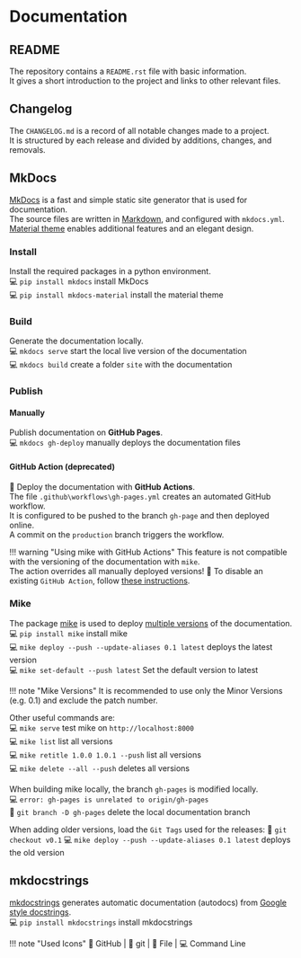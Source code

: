 # Documentation

## README
The repository contains a `README.rst` file with basic information. <br>
It gives a short introduction to the project and links to other relevant files.

## Changelog
The `CHANGELOG.md` is a record of all notable changes made to a project. <br>
It is structured by each release and divided by additions, changes, and removals. <br>

## MkDocs
[MkDocs](https://www.mkdocs.org/) is a fast and simple static site generator that is used for documentation. <br>
The source files are written in [Markdown](https://www.markdownguide.org/cheat-sheet/), and configured with `mkdocs.yml`. <br>
[Material theme](https://squidfunk.github.io/mkdocs-material/) enables 
additional features and an elegant design. <br>

### Install
Install the required packages in a python environment. <br>
💻 `pip install mkdocs` install MkDocs <br>
💻 `pip install mkdocs-material` install the material theme

### Build
Generate the documentation locally. <br>
💻 `mkdocs serve` start the local live version of the documentation <br>
💻 `mkdocs build` create a folder `site` with the documentation

### Publish

#### Manually
Publish documentation on **GitHub Pages**. <br>
💻 `mkdocs gh-deploy` manually deploys the documentation files

#### GitHub Action (deprecated)
🐙 Deploy the documentation with **GitHub Actions**. <br>
The file `.github\workflows\gh-pages.yml` creates an automated GitHub workflow. <br>
It is configured to be pushed to the branch `gh-page` and then deployed online. <br>
A commit on the `production` branch triggers the workflow. 

!!! warning "Using mike with GitHub Actions"
    This feature is not compatible with the versioning of the documentation with `mike`.<br>
    The action overrides all manually deployed versions!
    🐙 To disable an existing `GitHub Action`, follow [these instructions](https://docs.github.com/de/enterprise-cloud@latest/actions/using-workflows/disabling-and-enabling-a-workflow).

### Mike
The package [mike](https://github.com/jimporter/mike) is used to deploy [multiple versions](https://squidfunk.github.io/mkdocs-material/setup/setting-up-versioning/?h=versioning) of the documentation.<br>
💻 `pip install mike` install mike <br>
💻 `mike deploy --push --update-aliases 0.1 latest` deploys the latest version <br>
💻 `mike set-default --push latest` Set the default version to latest

!!! note "Mike Versions"
    It is recommended to use only the Minor Versions (e.g. 0.1) and exclude the patch number.

Other useful commands are: <br>
💻 `mike serve` test mike on `http://localhost:8000` <br>
💻 `mike list` list all versions <br>
💻 `mike retitle 1.0.0 1.0.1 --push` list all versions <br>
💻 `mike delete --all --push` deletes all versions

When building mike locally, the branch `gh-pages` is modified locally. <br>
💻 `error: gh-pages is unrelated to origin/gh-pages` <br>
💠 `git branch -D gh-pages` delete the local documentation branch

When adding older versions, load the `Git Tags` used for the releases:
💠 `git checkout v0.1` 
💻 `mike deploy --push --update-aliases 0.1 latest` deploys the old version <br>

## mkdocstrings
[mkdocstrings](https://mkdocstrings.github.io/) generates automatic 
documentation (autodocs) from [Google style docstrings](https://sphinxcontrib-napoleon.readthedocs.io/en/latest/example_google.html). <br>
💻 `pip install mkdocstrings` install mkdocstrings


!!! note "Used Icons"
    🐙 GitHub | 💠 git | 📝 File | 💻 Command Line
